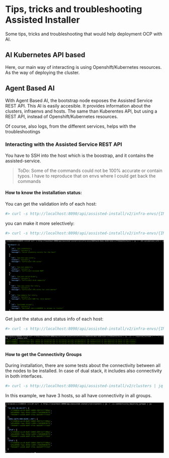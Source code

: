 # Tips, tricks and troubleshooting Assisted Installer

Some tips, tricks and troubleshooting that would help deployment OCP with AI.

## AI Kubernetes API based

Here, our main way of interacting is using Openshift/Kubernetes resources. As the way of deploying the cluster.

## Agent Based AI

With  Agent Based AI, the bootstrap node exposes the Assisted Service REST API. This AI is easily accesible. It provides information about the clusters, infraenvs and hosts. The same than Kuberentes API, but using a REST API, instead of Openshift/Kubernetes resources.

Of course, also logs, from the different services, helps with the troubleshootings

### Interacting with the Assisted Service REST API

You have to SSH into the host which is the boostrap, and it contains the assisted-service. 

> ToDo: Some of the commands could not be 100% accurate or contain typos. I have to reproduce that on envs where I could get back the commands

#### How to know the installation status:

You can get the validation info of each host:

```bash
#> curl -s http://localhost:8090/api/assisted-install/v2/infra-envs/{INFRAENV-ID}/hosts | jq -r .[].validations_info | jq
```

you can make it more selectively: 

```bash
#> curl -s http://localhost:8090/api/assisted-install/v2/infra-envs/{INFRAENV_ID}/hosts/{HOST_ID} | jq -r .validations_info | jq
```

![](assets/2023-02-15-12-00-42-image.png)

Get just the status and status info of each host:

```bash
#> curl -s http://localhost:8090/api/assisted-install/v2/infra-envs/{INFRAENV-ID}/hosts | jq  '.[] | .requested_hostname + ": " + .status + " " + .status_info'
```

![](assets/2023-02-15-12-06-17-image.png)

#### How to get the Connectivity Groups

During installation, there are some tests about the connectivity between all the nodes to be installed. In case of dual stack, it includes also connectivity in both interfaces.

```bash
#> curl -s http://localhost:8090/api/assisted-install/v2/clusters | jq -r .[].connectivity_majority_groups | jq
```

In this example, we have 3 hosts, so all have connectivity in all groups.

![](assets/2023-02-15-12-19-41-image.png)

